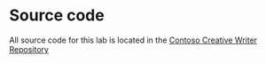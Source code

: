 # Source code

All source code for this lab is located in the [Contoso Creative Writer Repository](https://github.com/Azure-Samples/contoso-creative-writer)
